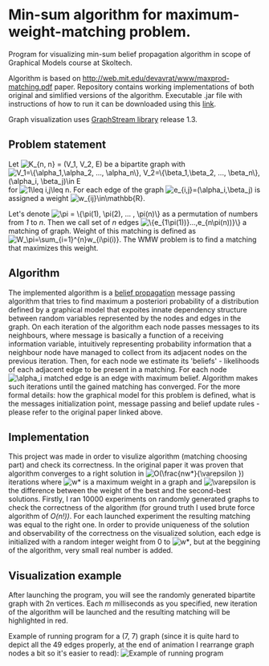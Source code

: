 # Min-sum algorithm for maximum-weight-matching problem.
Program for visualizing min-sum belief propagation algorithm in scope of Graphical Models course at Skoltech.

Algorithm is based on http://web.mit.edu/devavrat/www/maxprod-matching.pdf paper. Repository contains working implementations of both original and simlified versions of the algorithm.
Executable .jar file with instructions of how to run it can be downloaded using this [link](https://drive.google.com/open?id=0Bz7Svh1jQ-KAUno4TzFSN1IwQ3M).

Graph visualization uses [GraphStream library](http://graphstream-project.org) release 1.3.

## Problem statement
Let <img src="https://latex.codecogs.com/gif.latex?K_{n,&space;n}&space;=&space;(V_1,&space;V_2,&space;E)" title="K_{n, n} = (V_1, V_2, E)" /> be a bipartite graph with <img src="https://latex.codecogs.com/gif.latex?V_1=\{\alpha_1,\alpha_2,&space;...,&space;\alpha_n\},&space;V_2=\{\beta_1,\beta_2,&space;...,&space;\beta_n\},&space;(\alpha_i,&space;\beta_j)\in&space;E" title="V_1=\{\alpha_1,\alpha_2, ..., \alpha_n\}, V_2=\{\beta_1,\beta_2, ..., \beta_n\}, (\alpha_i, \beta_j)\in E" /> for <img src="https://latex.codecogs.com/gif.latex?1\leq&space;i,j\leq&space;n" title="1\leq i,j\leq n" />. For each edge of the graph <img src="https://latex.codecogs.com/gif.latex?e_{i,j}=(\alpha_i,\beta_j)" title="e_{i,j}=(\alpha_i,\beta_j)" /> is assigned a weight <img src="https://latex.codecogs.com/gif.latex?w_{ij}\in\mathbb{R}" title="w_{ij}\in\mathbb{R}" />. 

Let's denote <img src="https://latex.codecogs.com/gif.latex?\pi&space;=&space;\{\pi(1),&space;\pi(2),&space;...&space;,&space;\pi(n)\}" title="\pi = \{\pi(1), \pi(2), ... , \pi(n)\}" /> as a permutation of numbers from *1* to *n*. Then we call set of *n* edges <img src="https://latex.codecogs.com/gif.latex?\{e_{1\pi(1))}...,e_{n\pi(n))}\}" title="\{e_{1\pi(1))}...,e_{n\pi(n))}\}" /> a matching of graph. Weight of this matching is defined as <img src="https://latex.codecogs.com/gif.latex?W_\pi=\sum_{i=1}^{n}w_{i\pi(i)}" title="W_\pi=\sum_{i=1}^{n}w_{i\pi(i)}" />. The WMW problem is to find a matching that maximizes this weight.

## Algorithm
The implemented algorithm is a [belief propagation](https://web.stanford.edu/~montanar/RESEARCH/BOOK/partD.pdf) message passing algorithm that tries to find maximum a posteriori probability of a distribution defined by a graphical model that expoites innate dependency structure between random variables represented by the nodes and edges in the graph. 
On each iteration of the algorithm each node passes messages to its neighbours, where message is basically a function of a receiving information variable, intuitively representing probability information that a neighbour node have managed to collect from its adjacent nodes on the previous iteration. Then, for each node we estimate its 'beliefs' - likelihoods of each adjacent edge to be present in a matching. For each node <img src="https://latex.codecogs.com/gif.latex?\alpha_i" title="\alpha_i" /> matched edge is an edge with maximum belief. Algorithm makes such iterations until the gained matching has converged. For the more formal details: how the graphical model for this problem is defined, what is the messages initialization point, message passing and belief update rules - please refer to the original paper linked above.

## Implementation
This project was made in order to visulize algorithm (matching choosing part) and check its correctness. In the original paper it was proven that algorithm converges to a right solution in <img src="https://latex.codecogs.com/gif.latex?O(\frac{nw*}{\varepsilon&space;})" title="O(\frac{nw*}{\varepsilon })" /> iterations where <img src="https://latex.codecogs.com/gif.latex?w*" title="w*" /> is a maximum weight in a graph and <img src="https://latex.codecogs.com/gif.latex?\varepsilon" title="\varepsilon" /> is the difference between the weight of the best and the second-best solutions. Firstly, I ran 10000 experiments on randomly generated graphs to check the correctness of the algorithm (for ground truth I used brute force algorithm of *O(n!))*. For each launched experiment the resulting matching was equal to the right one. In order to provide uniqueness of the solution and observability of the correctness on the visualized solution, each edge is initialized with a random integer weight from 0 to <img src="https://latex.codecogs.com/gif.latex?w*" title="w*" />, but at the beggining of the algorithm, very small real number is added.

## Visualization example
After launching the program, you will see the randomly generated bipartite graph with 2n vertices. Each *m* milliseconds as you specified, new iteration of the algorithm will be launched and the resulting matching will be highlighted in red.

Example of running program for a (7, 7) graph (since it is quite hard to depict all the 49 edges properly, at the end of animation I rearrange graph nodes a bit so it's easier to read):
![Example of running program](http://g.recordit.co/77AMz4AN3b.gif)
